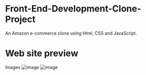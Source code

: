 # Front-End-Development-Clone-Project
An Amazon e-commerce clone using Html, CSS and JavaScript.
# Web site preview
Images
![image](https://github.com/user-attachments/assets/eb245c30-3f42-4b80-95b7-1b8b9d50291b)
![image](https://github.com/user-attachments/assets/0f88b60f-a2c1-4ef9-91e4-8454690e62b8)
